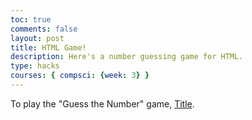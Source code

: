 ```yaml
---
toc: true
comments: false
layout: post
title: HTML Game! 
description: Here's a number guessing game for HTML. 
type: hacks
courses: { compsci: {week: 3} }
---
```



To play the "Guess the Number" game, [Title](../_layouts/game.html).
